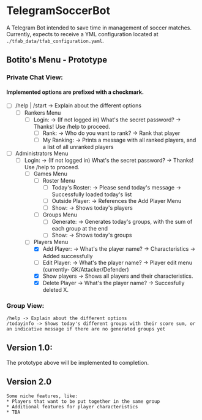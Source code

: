 # TelegramSoccerBot
A Telegram Bot intended to save time in management of soccer matches.
Currently, expects to receive a YML configuration located at `./tfab_data/tfab_configuration.yaml`.

## Botito's Menu - Prototype
### Private Chat View:
#### Implemented options are prefixed with a checkmark.
- [ ] /help | /start -> Explain about the different options
  - [ ] Rankers Menu
    - [ ] Login: -> (If not logged in) What's the secret password? -> Thanks! Use /help to proceed.
      - [ ] Rank: -> Who do you want to rank? -> Rank that player
      - [ ] My Ranking: -> Prints a message with all ranked players, and a list of all unranked players
- [ ] Administrators Menu
     - [ ] Login: -> (If not logged in) What's the secret password? -> Thanks! Use /help to proceed.
       - [ ]  Games Menu
           - [ ]  Roster Menu
               - [ ] Today's Roster: -> Please send today's message -> Successfully loaded today's list
               - [ ] Outside Player: -> References the Add Player Menu 
               - [ ] Show: -> Shows today's players
           - [ ]  Groups Menu
               - [ ] Generate: -> Generates today's groups, with the sum of each group at the end
               - [ ] Show: -> Shows today's groups
       - [ ]  Players Menu
           - [X] Add Player: -> What's the player name? -> Characteristics -> Added successfully
           - [ ] Edit Player: -> What's the player name? -> Player edit menu (currently- GK/Attacker/Defender)
           - [X] Show players -> Shows all players and their characteristics.
           - [X] Delete Player -> What's the player name? -> Succesfully deleted X.

### Group View:
    /help -> Explain about the different options
    /todayinfo -> Shows today's different groups with their score sum, or an indicative message if there are no generated groups yet

##  Version 1.0:
The prototype above will be implemented to completion.

## Version 2.0
    Some niche features, like:
    * Players that want to be put together in the same group
    * Additional features for player characteristics
    * TBA